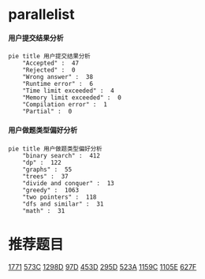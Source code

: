 # parallelist

<!-- tabs:start -->



#### **用户提交结果分析**

```mermaid
pie title 用户提交结果分析
    "Accepted" :  47
    "Rejected" :  0
    "Wrong answer" :  38
    "Runtime error" :  6
    "Time limit exceeded" :  4
    "Memory limit exceeded" :  0
    "Compilation error" :  1
    "Partial" :  0
```

#### **用户做题类型偏好分析**

```mermaid
pie title 用户做题类型偏好分析
    "binary search" :  412
    "dp" :  122
    "graphs" :  55
    "trees" :  37
    "divide and conquer" :  13
    "greedy" :  1063
    "two pointers" :  118
    "dfs and similar" :  31
    "math" :  31
```



<!-- tabs:end -->
# 推荐题目
[1771](https://codeforces.com/contest/177/problem/1)
[573C](https://codeforces.com/contest/573/problem/C)
[1298D](https://codeforces.com/contest/1298/problem/D)
[97D](https://codeforces.com/contest/97/problem/D)
[453D](https://codeforces.com/contest/453/problem/D)
[295D](https://codeforces.com/contest/295/problem/D)
[523A](https://codeforces.com/contest/523/problem/A)
[1159C](https://codeforces.com/contest/1159/problem/C)
[1105E](https://codeforces.com/contest/1105/problem/E)
[627F](https://codeforces.com/contest/627/problem/F)
